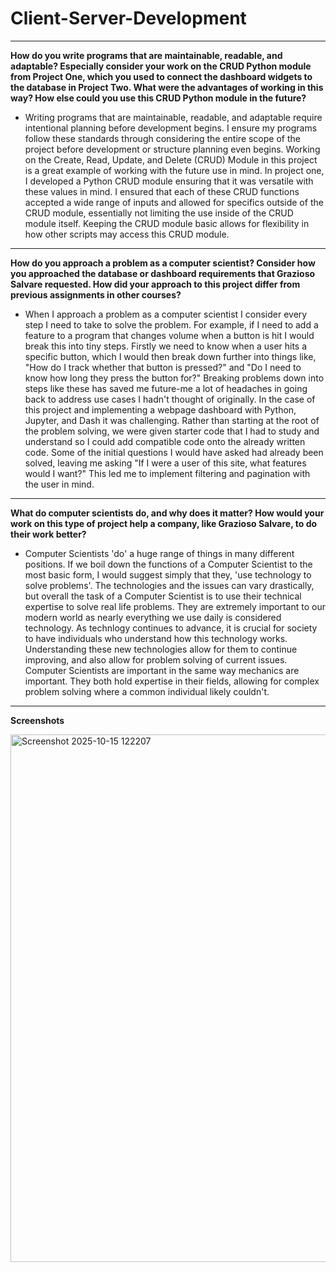 # Client-Server-Development

---

**How do you write programs that are maintainable, readable, and adaptable? Especially consider your work on the CRUD Python module from Project One, which you used to connect the dashboard widgets to the database in Project Two. What were the advantages of working in this way? How else could you use this CRUD Python module in the future?**

* Writing programs that are maintainable, readable, and adaptable require intentional planning before development begins. I ensure my programs follow these standards through considering the entire scope of the project before development or structure planning even begins. Working on the Create, Read, Update, and Delete (CRUD) Module in this project is a great example of working with the future use in mind. In project one, I developed a Python CRUD module ensuring that it was versatile with these values in mind. I ensured that each of these CRUD functions accepted a wide range of inputs and allowed for specifics outside of the CRUD module, essentially not limiting the use inside of the CRUD module itself. Keeping the CRUD module basic allows for flexibility in how other scripts may access this CRUD module.
---

**How do you approach a problem as a computer scientist? Consider how you approached the database or dashboard requirements that Grazioso Salvare requested. How did your approach to this project differ from previous assignments in other courses?**

* When I approach a problem as a computer scientist I consider every step I need to take to solve the problem. For example, if I need to add a feature to a program that changes volume when a button is hit I would break this into tiny steps. Firstly we need to know when a user hits a specific button, which I would then break down further into things like, "How do I track whether that button is pressed?" and "Do I need to know how long they press the button for?" Breaking problems down into steps like these has saved me future-me a lot of headaches in going back to address use cases I hadn't thought of originally. In the case of this project and implementing a webpage dashboard with Python, Jupyter, and Dash it was challenging. Rather than starting at the root of the problem solving, we were given starter code that I had to study and understand so I could add compatible code onto the already written code. Some of the initial questions I would have asked had already been solved, leaving me asking "If I were a user of this site, what features would I want?" This led me to implement filtering and pagination with the user in mind.
---

**What do computer scientists do, and why does it matter? How would your work on this type of project help a company, like Grazioso Salvare, to do their work better?**

* Computer Scientists 'do' a huge range of things in many different positions. If we boil down the functions of a Computer Scientist to the most basic form, I would suggest simply that they, 'use technology to solve problems'. The technologies and the issues can vary drastically, but overall the task of a Computer Scientist is to use their technical expertise to solve real life problems. They are extremely important to our modern world as nearly everything we use daily is considered technology. As technlogy continues to advance, it is crucial for society to have individuals who understand how this technology works. Understanding these new technologies allow for them to continue improving, and also allow for problem solving of current issues. Computer Scientists are important in the same way mechanics are important. They both hold expertise in their fields, allowing for complex problem solving where a common individual likely couldn't.

---

**Screenshots**
<p>
  <img width="1426" height="844" alt="Screenshot 2025-10-15 122207" src="https://github.com/user-attachments/assets/fdd40ed1-b67d-4a62-b4e6-061d3858d359" />
</p>
